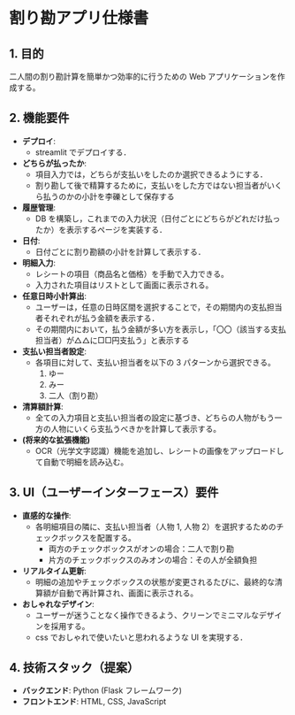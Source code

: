# 割り勘アプリ仕様書

## 1. 目的

二人間の割り勘計算を簡単かつ効率的に行うための Web アプリケーションを作成する。

## 2. 機能要件

- **デプロイ**:
  - streamlit でデプロイする．
- **どちらが払ったか**:
  - 項目入力では，どちらが支払いをしたのか選択できるようにする．
  - 割り勘して後で精算するために，支払いをした方ではない担当者がいくら払うのかの小計を李礫として保存する
- **履歴管理**:
  - DB を構築し，これまでの入力状況（日付ごとにどちらがどれだけ払ったか）を表示するページを実装する．
- **日付**:
  - 日付ごとに割り勘額の小計を計算して表示する．
- **明細入力**:
  - レシートの項目（商品名と価格）を手動で入力できる。
  - 入力された項目はリストとして画面に表示される。
- **任意日時小計算出**:
  - ユーザーは，任意の日時区間を選択することで，その期間内の支払担当者それぞれが払う金額を表示する．
  - その期間内において，払う金額が多い方を表示し，「〇〇（該当する支払担当者）が△△に□□円支払う」と表示する
- **支払い担当者設定**:
  - 各項目に対して、支払い担当者を以下の 3 パターンから選択できる。
    1. ゆー
    2. みー
    3. 二人（割り勘）
- **清算額計算**:
  - 全ての入力項目と支払い担当者の設定に基づき、どちらの人物がもう一方の人物にいくら支払うべきかを計算して表示する。
- **(将来的な拡張機能)**
  - OCR（光学文字認識）機能を追加し、レシートの画像をアップロードして自動で明細を読み込む。

## 3. UI（ユーザーインターフェース）要件

- **直感的な操作**:
  - 各明細項目の隣に、支払い担当者（人物 1, 人物 2）を選択するためのチェックボックスを配置する。
    - 両方のチェックボックスがオンの場合：二人で割り勘
    - 片方のチェックボックスのみオンの場合：その人が全額負担
- **リアルタイム更新**:
  - 明細の追加やチェックボックスの状態が変更されるたびに、最終的な清算額が自動で再計算され、画面に表示される。
- **おしゃれなデザイン**:
  - ユーザーが迷うことなく操作できるよう、クリーンでミニマルなデザインを採用する。
  - css でおしゃれで使いたいと思われるような UI を実現する．

## 4. 技術スタック（提案）

- **バックエンド**: Python (Flask フレームワーク)
- **フロントエンド**: HTML, CSS, JavaScript
